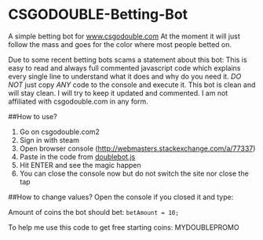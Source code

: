 # CSGODOUBLE-Betting-Bot
A simple betting bot for www.csgodouble.com
At the moment it will just follow the mass and goes for the color where most people betted on.

Due to some recent betting bots scams a statement about this bot:
This is easy to read and always full commented javascript code which explains every single line to understand what it does and why do you need it. *DO NOT* just copy *ANY* code to the console and execute it. This bot is clean and will stay clean. I will try to keep it updated and commented. I am not affiliated with csgodouble.com in any form.

##How to use?
1. Go on csgodouble.com2
2. Sign in with steam
3. Open browser console (http://webmasters.stackexchange.com/a/77337)
4. Paste in the code from [doublebot.js](https://github.com/Trojan13/simplecsgodoublebot/edit/master/bot.js)
5. Hit ENTER and see the magic happen
6. You can close the console now but do not switch the site nor close the tap

##How to change values?
Open the console if you closed it and type:

Amount of coins the bot should bet:
`betAmount = 10;`



To help me use this code to get free starting coins: MYDOUBLEPROMO 
